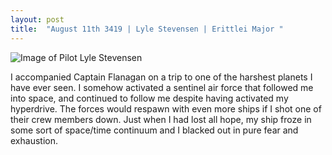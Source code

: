 ```yaml
---
layout: post
title:  "August 11th 3419 | Lyle Stevensen | Erittlei Major "
---
```


![Image of Pilot Lyle Stevensen](https://nms-seventh-fleet.github.io/images/stevensen_3419-08-11_001.jpg)

<p>I accompanied Captain Flanagan on a trip to one of the harshest planets I have ever seen. I somehow activated a sentinel air force that followed me into space, and continued to follow me despite having activated my hyperdrive. The forces would respawn with even more ships if I shot one of their crew members down. Just when I had lost all hope, my ship froze in some sort of space/time continuum and I blacked out in pure fear and exhaustion.</p>

<!--more-->



